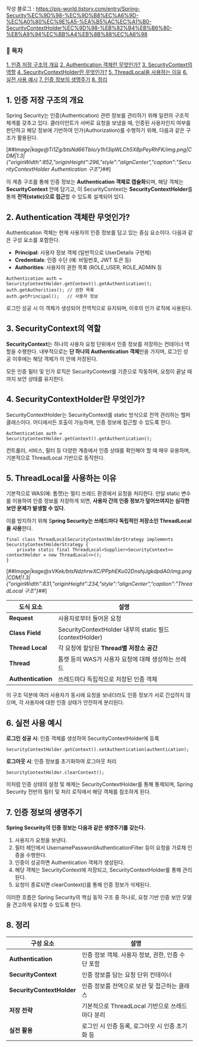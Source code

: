 작성 블로그 : https://pjs-world.tistory.com/entry/Spring-Security%EC%9D%98-%EC%9D%B8%EC%A6%9D-%EC%A0%80%EC%9E%A5-%EA%B5%AC%EC%A1%B0-SecurityContextHolder%EC%9D%98-%EB%82%B4%EB%B6%80-%EB%A9%94%EC%BB%A4%EB%8B%88%EC%A6%98

### 📌 목차

[1\. 인증 저장 구조의 개요](#authentication-overview) [2\. Authentication 객체란 무엇인가?](#authentication-object) [3\. SecurityContext의 역할](#security-context) [4\. SecurityContextHolder란 무엇인가?](#security-context-holder) [5\. ThreadLocal을 사용하는 이유](#why-threadlocal) [6\. 실전 사용 예시](#usage-example) [7\. 인증 정보의 생명주기](#lifecycle) [8\. 정리](#summary)

## 1\. 인증 저장 구조의 개요

Spring Security는 인증(Authentication) 관련 정보를 관리하기 위해 일련의 구조적 체계를 갖추고 있다. 클라이언트가 서버로 요청을 보냈을 때, 인증된 사용자인지 여부를 판단하고 해당 정보에 기반하여 인가(Authorization)를 수행하기 위해, 다음과 같은 구조가 활용된다.

[##_Image|kage@Ti1Zg/btsNd66Tblo/y1h13ipWLCh5X8pPeyRhFK/img.png|CDM|1.3|{"originWidth":852,"originHeight":296,"style":"alignCenter","caption":"SecurityContextHolder Authentication 구조"}_##]

이 계층 구조를 통해 인증 정보는 **Authentication 객체로 캡슐화**되며, 해당 객체는 **SecurityContext** 안에 담기고, 이 SecurityContext는 **SecurityContextHolder**를 통해 **전역(static)으로 접근**할 수 있도록 설계되어 있다.

## 2\. Authentication 객체란 무엇인가?

Authentication 객체는 현재 사용자의 인증 정보를 담고 있는 중심 요소이다. 다음과 같은 구성 요소를 포함한다.

-   **Principal**: 사용자 정보 객체 (일반적으로 UserDetails 구현체)
-   **Credentials**: 인증 수단 (예: 비밀번호, JWT 토큰 등)
-   **Authorities**: 사용자의 권한 목록 (ROLE\_USER, ROLE\_ADMIN 등

```
Authentication auth = SecurityContextHolder.getContext().getAuthentication();
auth.getAuthorities(); // 권한 목록
auth.getPrincipal();   // 사용자 정보
```

로그인 성공 시 이 객체가 생성되어 전역적으로 유지되며, 이후의 인가 로직에 사용된다.

## 3\. SecurityContext의 역할

**SecurityContext**는 하나의 사용자 요청 단위에서 인증 정보를 저장하는 컨테이너 역할을 수행한다. 내부적으로는 **단 하나의 Authentication 객체**만을 가지며, 로그인 성공 이후에는 해당 객체가 이 안에 저장된다.

모든 인증 필터 및 인가 로직은 SecurityContext를 기준으로 작동하며, 요청이 끝날 때까지 보안 상태를 유지한다.

## 4\. SecurityContextHolder란 무엇인가?

SecurityContextHolder는 SecurityContext를 static 방식으로 전역 관리하는 헬퍼 클래스이다. 어디에서든 호출이 가능하며, 인증 정보에 접근할 수 있도록 한다.

```
Authentication auth = SecurityContextHolder.getContext().getAuthentication();
```

컨트롤러, 서비스, 필터 등 다양한 계층에서 인증 상태를 확인해야 할 때 매우 유용하며, 기본적으로 ThreadLocal 기반으로 동작한다.

## 5\. ThreadLocal을 사용하는 이유

기본적으로 WAS(예: 톰캣)는 멀티 쓰레드 환경에서 요청을 처리한다. 만일 static 변수를 이용하여 인증 정보를 저장하게 되면, **사용자 간의 인증 정보가 덮어쓰여지는 심각한 보안 문제가 발생할 수 있다**.

이를 방지하기 위해 S**pring Security는 쓰레드마다 독립적인 저장소인 ThreadLocal을 사용**한다.

```
final class ThreadLocalSecurityContextHolderStrategy implements SecurityContextHolderStrategy {
    private static final ThreadLocal<Supplier<SecurityContext>> contextHolder = new ThreadLocal<>();
}
```

[##_Image|kage@xVKek/btsNdzhrwXC/PPphEKu02DnshjJgkdpdA0/img.png|CDM|1.3|{"originWidth":831,"originHeight":234,"style":"alignCenter","caption":"ThreadLocal 구조"}_##]

| **도식 요소** | **설명** |
| --- | --- |
| **Request** | 사용자로부터 들어온 요청 |
| **Class Field** | SecurityContextHolder 내부의 static 필드 (contextHolder) |
| **Thread Local** | 각 요청에 할당된 **Thread별 저장소 공간** |
| **Thread** | 톰캣 등의 WAS가 사용자 요청에 대해 생성하는 쓰레드 |
| **Authentication** | 쓰레드마다 독립적으로 저장된 인증 객체 |

이 구조 덕분에 여러 사용자가 동시에 요청을 보내더라도 인증 정보가 서로 간섭하지 않으며, 각 사용자에 대한 인증 상태가 안전하게 분리된다.

## 6\. 실전 사용 예시

**로그인 성공 시**: 인증 객체를 생성하여 SecurityContextHolder에 등록

```
SecurityContextHolder.getContext().setAuthentication(authentication);
```

**로그아웃 시**: 인증 정보를 초기화하여 로그아웃 처리

```
SecurityContextHolder.clearContext();
```

이처럼 인증 상태의 설정 및 해제는 SecurityContextHolder를 통해 통제되며, Spring Security 전반의 필터 및 처리 로직에서 해당 객체를 참조하게 된다.

## 7\. 인증 정보의 생명주기

**Spring Security의 인증 정보는 다음과 같은 생명주기를 갖는다.**

1.  사용자가 요청을 보낸다.
2.  필터 체인에서 UsernamePasswordAuthenticationFilter 등이 요청을 가로채 인증을 수행한다.
3.  인증이 성공하면 Authentication 객체가 생성된다.
4.  해당 객체는 SecurityContext에 저장되고, SecurityContextHolder를 통해 관리된다.
5.  요청이 종료되면 clearContext()를 통해 인증 정보가 삭제된다.

이러한 흐름은 Spring Security의 핵심 동작 구조 중 하나로, 요청 기반 인증 보안 모델을 견고하게 유지할 수 있도록 한다.

## 8\. 정리

| **구성 요소** | **설명** |
| --- | --- |
| **Authentication** | 인증 정보 객체. 사용자 정보, 권한, 인증 수단 포함 |
| **SecurityContext** | 인증 정보를 담는 요청 단위 컨테이너 |
| **SecurityContextHolder** | 인증 정보를 전역으로 보관 및 접근하는 클래스 |
| **저장 전략** | 기본적으로 ThreadLocal 기반으로 쓰레드마다 분리 |
| **실전 활용** | 로그인 시 인증 등록, 로그아웃 시 인증 초기화 등 |